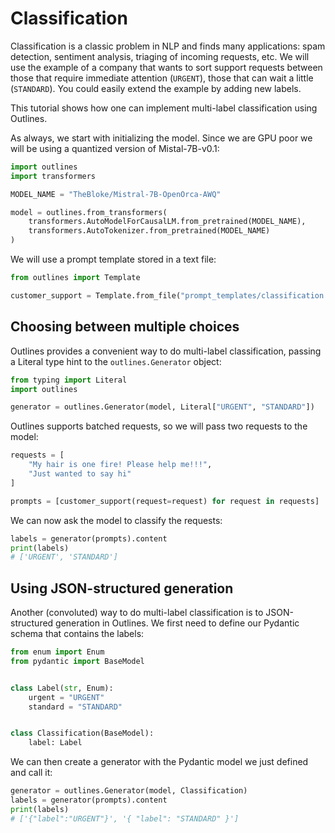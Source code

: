 # Classification

Classification is a classic problem in NLP and finds many applications: spam detection, sentiment analysis, triaging of incoming requests, etc. We will use the example of a company that wants to sort support requests between those that require immediate attention (`URGENT`), those that can wait a little (`STANDARD`). You could easily extend the example by adding new labels.


This tutorial shows how one can implement multi-label classification using Outlines.

As always, we start with initializing the model. Since we are GPU poor we will be using a quantized version of Mistal-7B-v0.1:

```python
import outlines
import transformers

MODEL_NAME = "TheBloke/Mistral-7B-OpenOrca-AWQ"

model = outlines.from_transformers(
    transformers.AutoModelForCausalLM.from_pretrained(MODEL_NAME),
    transformers.AutoTokenizer.from_pretrained(MODEL_NAME)
)
```

We will use a prompt template stored in a text file:

```python
from outlines import Template

customer_support = Template.from_file("prompt_templates/classification.txt")
```

## Choosing between multiple choices

Outlines provides a convenient way to do multi-label classification, passing a Literal type hint to the `outlines.Generator` object:

```python
from typing import Literal
import outlines

generator = outlines.Generator(model, Literal["URGENT", "STANDARD"])

```
Outlines supports batched requests, so we will pass two requests to the model:

```python
requests = [
    "My hair is one fire! Please help me!!!",
    "Just wanted to say hi"
]

prompts = [customer_support(request=request) for request in requests]
```

We can now ask the model to classify the requests:

```python
labels = generator(prompts).content
print(labels)
# ['URGENT', 'STANDARD']
```

## Using JSON-structured generation

Another (convoluted) way to do multi-label classification is to JSON-structured generation in Outlines. We first need to define our Pydantic schema that contains the labels:

```python
from enum import Enum
from pydantic import BaseModel


class Label(str, Enum):
    urgent = "URGENT"
    standard = "STANDARD"


class Classification(BaseModel):
    label: Label
```

We can then create a generator with the Pydantic model we just defined and call it:

```python
generator = outlines.Generator(model, Classification)
labels = generator(prompts).content
print(labels)
# ['{"label":"URGENT"}', '{ "label": "STANDARD" }']
```

